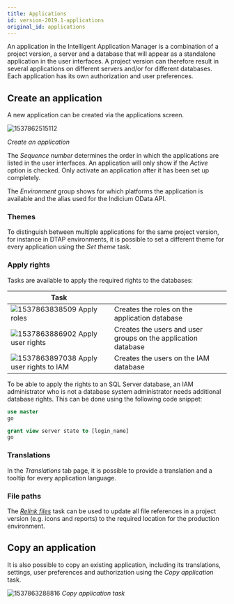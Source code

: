 ```yaml
---
title: Applications
id: version-2019.1-applications
original_id: applications
---
```


An application in the Intelligent Application Manager is a combination of a project version, a server and a database that will appear as a standalone application in the user interfaces. A project version can therefore result in several applications on different servers and/or for different databases. Each application has its own authorization and user preferences.

## Create an application

A new application can be created via the applications screen.

![1537862515112](assets/sf/1537862515112.png)

*Create an application*

The *Sequence number* determines the order in which the applications are listed in the user interfaces. An application will only show if the *Active* option is checked. Only activate an application after it has been set up completely.

The *Environment* group shows for which platforms the application is available and the alias used for the Indicium OData API.

### Themes

To distinguish between multiple applications for the same project version, for instance in DTAP environments, it is possible to set a different theme for every application using the *Set theme* task.

### Apply rights

Tasks are available to apply the required rights to the databases:

| Task                                                                      |                                                               |
|---------------------------------------------------------------------------|---------------------------------------------------------------|
| ![1537863838509](assets/sf/1537863838509.png) Apply roles              | Creates the roles on the application database                 |
| ![1537863886902](assets/sf/1537863886902.png) Apply user rights        | Creates the users and user groups on the application database |
| ![1537863897038](assets/sf/1537863897038.png) Apply user rights to IAM | Creates the users on the IAM database                         |

To be able to apply the rights to an SQL Server database, an IAM administrator who is not a database system administrator needs additional database rights. This can be done using the following code snippet:

```sql
use master
go

grant view server state to [login_name]
go
```

### Translations

In the *Translations* tab page, it is possible to provide a translation and a tooltip for every application language.

### File paths

The *[Relink files](projects#relink-files)* task can be used to update all file references in a project version (e.g. icons and reports) to the required location for the production environment.

## Copy an application

It is also possible to copy an existing application, including its translations, settings, user preferences and authorization using the *Copy application* task.

![1537863288816](assets/sf/1537863288816.png)
*Copy application task*